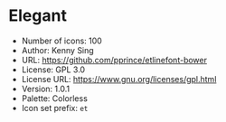 # Elegant

- Number of icons: 100
- Author: Kenny Sing
- URL: https://github.com/pprince/etlinefont-bower
- License: GPL 3.0
- License URL: https://www.gnu.org/licenses/gpl.html
- Version: 1.0.1
- Palette: Colorless
- Icon set prefix: `et`
